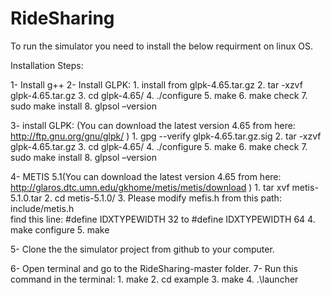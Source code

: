 # RideSharing

To run the simulator you need to install the below requirment on linux OS.

Installation Steps:

1- Install g++
2- Install GLPK: 
        1. install from glpk-4.65.tar.gz
        2. tar -xzvf glpk-4.65.tar.gz
        3. cd glpk-4.65/ 
        4. ./configure 
        5. make
        6. make check
        7. sudo make install
        8. glpsol –version
        
3- install GLPK: (You can download the latest version 4.65 from here: http://ftp.gnu.org/gnu/glpk/ )
    1. gpg --verify glpk-4.65.tar.gz.sig
    2. tar -xzvf glpk-4.65.tar.gz
    3. cd glpk-4.65/ 
    4. ./configure 
    5. make
    6. make check
    7. sudo make install
    8. glpsol –version 

4- METIS 5.1(You can download the latest version 4.65 from here: http://glaros.dtc.umn.edu/gkhome/metis/metis/download )
    1. tar xvf metis-5.1.0.tar
    2. cd metis-5.1.0/
    3. Please modify mefis.h from this path: include/metis.h    
       find this line: #define IDXTYPEWIDTH 32    to    #define IDXTYPEWIDTH 64
    4. make configure
    5. make
    
5- Clone the the simulator project from github to your computer.

6- Open terminal and go to the RideSharing-master folder.
7- Run this command in the terminal: 
    1. make
    2. cd example
    3. make
    4.  .\launcher
